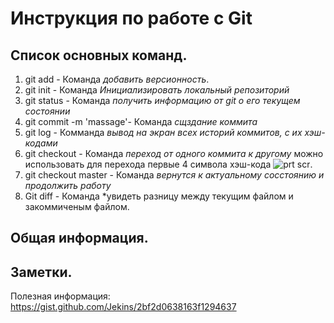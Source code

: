 # Инструкция по работе с Git
## Список основных команд.
1. git add - Команда *добавить версионность*.
2. git init - Команда _Инициализировать локальный репозиторий_
3. git status - Команда *получить информацию от git о его текущем состоянии*
4. git commit -m 'massage'- Команда *сщздание коммита*
5. git log - Комманда *вывод на экран всех историй коммитов, с их хэш-кодами*
6. git checkout - Команда *переход от одного коммита к другому* можно использовать для перехода первые 4 символа хэш-кода ![prt scr](2024-01-31_09-08-00.png).
7. git checkout master - Команда *вернутся к актуальному сосстоянию и продолжить работу*
8. Git diff - Команда *увидеть разницу между текущим файлом и закоммиченым файлом.

## Общая информация.
## Заметки.

Полезная информация: <https://gist.github.com/Jekins/2bf2d0638163f1294637>


